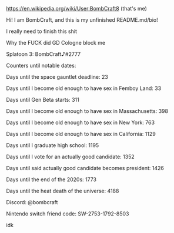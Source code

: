 https://en.wikipedia.org/wiki/User:BombCraft8 (that's me)

Hi! I am BombCraft, and this is my unfinished README.md/bio!

I really need to finish this shit

Why the FUCK did GD Cologne block me

Splatoon 3: BombCraft♪#2777

Counters until notable dates:

Days until the space gauntlet deadline: 23

Days until I become old enough to have sex in Femboy Land: 33

Days until Gen Beta starts: 311

Days until I become old enough to have sex in Massachusetts: 398

Days until I become old enough to have sex in New York: 763

Days until I become old enough to have sex in California: 1129

Days until I graduate high school: 1195

Days until I vote for an actually good candidate: 1352

Days until said actually good candidate becomes president: 1426

Days until the end of the 2020s: 1773

Days until the heat death of the universe: 4188

Discord: @bombcraft

Nintendo switch friend code: SW-2753-1792-8503

idk
